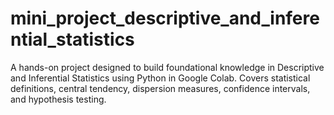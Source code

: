 # mini_project_descriptive_and_inferential_statistics
A hands-on project designed to build foundational knowledge in Descriptive and Inferential Statistics using Python in Google Colab. Covers statistical definitions, central tendency, dispersion measures, confidence intervals, and hypothesis testing.

